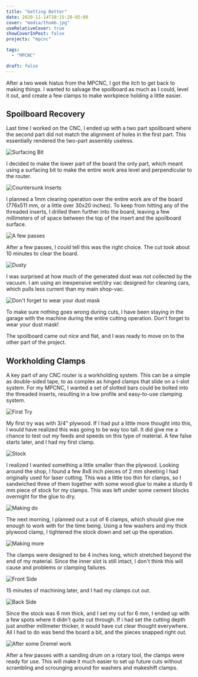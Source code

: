 ```yaml
---
title: "Getting Better"
date: 2020-11-14T10:15:20-05:00
cover: "media/thumb.jpg"
useRelativeCover: true
showCoverInPost: false
projects: "mpcnc"

tags:
  - "MPCNC"

draft: false
---
```


After a two week hiatus from the MPCNC, I got the itch to get back to making things. I wanted to salvage the spoilboard as much as I could, level it out, and create a few clamps to make workpiece holding a little easier.

<!--more-->

## Spoilboard Recovery
Last time I worked on the CNC, I ended up with a two part spoilboard where the second part did not match the alignment of holes in the first part. This essentially rendered the two-part assembly useless.

![Surfacing Bit](media/11mgb01.jpg)

I decided to make the lower part of the board the only part, which meant using a surfacing bit to make the entire work area level and perpendicular to the router.

![Countersunk Inserts](media/11mgb02.jpg)

I planned a 1mm clearing operation over the entire work are of the board (776x511 mm, or a little over 30x20 inches). To keep from hitting any of the threaded inserts, I drilled them further into the board, leaving a few millimeters of of space between the top of the insert and the spoilboard surface.

![A few passes](media/11mgb03.jpg)

After a few passes, I could tell this was the right choice. The cut took about 10 minutes to clear the board.

![Dusty](media/11mgb04.jpg)

I was surprised at how much of the generated dust was not collected by the vacuum. I am using an inexpensive wet/dry vac designed for cleaning cars, which pulls less current than my main shop-vac.

![Don't forget to wear your dust mask](media/11mgb05.jpg)

To make sure nothing goes wrong during cuts, I have been staying in the garage with the machine during the entire cutting operation. Don't forget to wear your dust mask!

The spoilboard came out nice and flat, and I was ready to move on to the other part of the project.

## Workholding Clamps

A key part of any CNC router is a workholding system. This can be a simple as double-sided tape, to as complex as hinged clamps that slide on a t-slot system. For my MPCNC, I wanted a set of slotted bars could be bolted into the threaded inserts, resulting in a low profile and easy-to-use clamping system.

![First Try](media/11mgb08.jpg)

My first try was with 3/4" plywood. If I had put a little more thought into this, I would have realized this was going to be way too tall. It did give me a chance to test out my feeds and speeds on this type of material. A few false starts later, and I had my first clamp.

![Stock](media/11mgb06.jpg)

I realized I wanted something a little smaller than the plywood. Looking around the shop, I found a few 8x8 inch pieces of 2 mm sheeting I had originally used for laser cutting. This was a little too thin for clamps, so I sandwiched three of them together with some wood glue to make a sturdy 6 mm piece of stock for my clamps. This was left under some cement blocks overnight for the glue to dry. 

![Making do](media/11mgb09.jpg)

The next morning, I planned out a cut of 6 clamps, which should give me enough to work with for the time being. Using a few washers and my thick plywood clamp, I tightened the stock down and set up the operation. 

![Making more](media/11mgb10.jpg)

The clamps were designed to be 4 inches long, which stretched beyond the end of my material. Since the inner slot is still intact, I don't think this will cause and problems or clamping failures.

![Front Side](media/11mgb11.jpg)

15 minutes of machining later, and I had my clamps cut out.

![Back Side](media/11mgb12.jpg)

Since the stock was 6 mm thick, and I set my cut for 6 mm, I ended up with a few spots where it didn't quite cut through. If i had set the cutting depth just another millimeter thicker, it would have cut clear thought everywhere. All I had to do was bend the board a bit, and the pieces snapped right out.

![After some Dremel work](media/11mgb13.jpg)

After a few passes with a sanding drum on a rotary tool, the clamps were ready for use. This will make it much easier to set up future cuts without scrambling and scrounging around for washers and makeshift clamps.